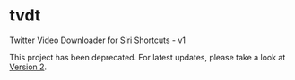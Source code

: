# tvdt

Twitter Video Downloader for Siri Shortcuts - v1

This project has been deprecated. For latest updates, please take a look at [Version 2](https://github.com/saifalfalah/tvdl-2).
